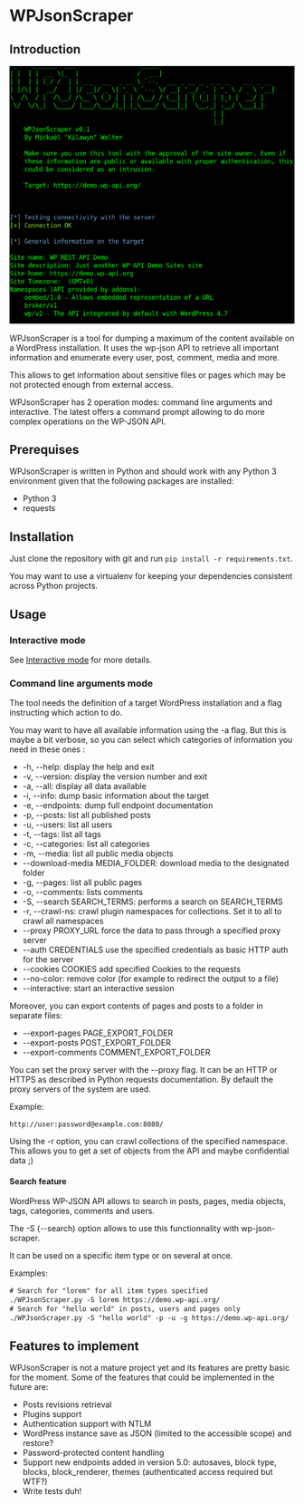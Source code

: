 # WPJsonScraper

## Introduction

![WPJsonScraper capture](doc/WPJsonScraperCapture.png)

WPJsonScraper is a tool for dumping a maximum of the content available on a
WordPress installation. It uses the wp-json API to retrieve all important
information and enumerate every user, post, comment, media and more.

This allows to get information about sensitive files or pages which may be not
protected enough from external access.

WPJsonScraper has 2 operation modes: command line arguments and interactive. 
The latest offers a command prompt allowing to do more complex operations on 
the WP-JSON API.

## Prerequises

WPJsonScraper is written in Python and should work with any Python 3
environment given that the following packages are installed:

* Python 3
* requests

## Installation

Just clone the repository with git and run `pip install -r requirements.txt`.

You may want to use a virtualenv for keeping your dependencies consistent across 
Python projects.

## Usage

### Interactive mode

See [Interactive mode](doc/Interactive.md) for more details.

### Command line arguments mode

The tool needs the definition of a target WordPress installation and a flag
instructing which action to do.

You may want to have all available information using the -a flag. But this is
maybe a bit verbose, so you can select which categories of information you need
in these ones :

* -h, --help: display the help and exit
* -v, --version: display the version number and exit
* -a, --all: display all data available
* -i, --info: dump basic information about the target
* -e, --endpoints: dump full endpoint documentation
* -p, --posts: list all published posts
* -u, --users: list all users
* -t, --tags: list all tags
* -c, --categories: list all categories
* -m, --media: list all public media objects
* --download-media MEDIA_FOLDER: download media to the designated folder
* -g, --pages: list all public pages
* -o, --comments: lists comments
* -S, --search SEARCH_TERMS: performs a search on SEARCH_TERMS
* -r, --crawl-ns: crawl plugin namespaces for collections. Set it to all to
crawl all namespaces
* --proxy PROXY_URL force the data to pass through a specified proxy server
* --auth CREDENTIALS use the specified credentials as basic HTTP auth for the
server
* --cookies COOKIES add specified Cookies to the requests
* --no-color: remove color (for example to redirect the output to a file)
* --interactive: start an interactive session

Moreover, you can export contents of pages and posts to a folder in separate
files:

* --export-pages PAGE_EXPORT_FOLDER
* --export-posts POST_EXPORT_FOLDER
* --export-comments COMMENT_EXPORT_FOLDER

You can set the proxy server with the --proxy flag. It can be an HTTP or HTTPS
as described in Python requests documentation. By default the proxy servers of
the system are used.

Example:

    http://user:password@example.com:8080/

Using the -r option, you can crawl collections of the specified namespace. This
allows you to get a set of objects from the API and maybe confidential data ;)

#### Search feature

WordPress WP-JSON API allows to search in posts, pages, media objects, tags, 
categories, comments and users.

The -S (--search) option allows to use this functionnality with 
wp-json-scraper.

It can be used on a specific item type or on several at once.

Examples:

    # Search for "lorem" for all item types specified
    ./WPJsonScraper.py -S lorem https://demo.wp-api.org/
    # Search for "hello world" in posts, users and pages only
    ./WPJsonScraper.py -S "hello world" -p -u -g https://demo.wp-api.org/

## Features to implement

WPJsonScraper is not a mature project yet and its features are pretty basic for
the moment. Some of the features that could be implemented in the future are:

* Posts revisions retrieval
* Plugins support
* Authentication support with NTLM
* WordPress instance save as JSON (limited to the accessible scope) and restore?
* Password-protected content handling
* Support new endpoints added in version 5.0: autosaves, block type, blocks, block_renderer, themes (authenticated access required but WTF?)
* Write tests duh!
